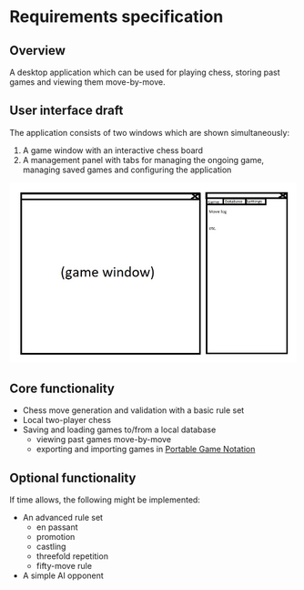 # Requirements specification

## Overview
A desktop application which can be used for playing chess, storing past games and viewing them move-by-move.

## User interface draft
The application consists of two windows which are shown simultaneously:
1. A game window with an interactive chess board
2. A management panel with tabs for managing the ongoing game, managing saved games and configuring the application

![UI draft](img/ui-draft.jpg)

## Core functionality
- Chess move generation and validation with a basic rule set
- Local two-player chess
- Saving and loading games to/from a local database
    - viewing past games move-by-move
    - exporting and importing games in [Portable Game Notation](https://en.wikipedia.org/wiki/Portable_Game_Notation)

## Optional functionality
If time allows, the following might be implemented:
- An advanced rule set
    - en passant
    - promotion
    - castling
    - threefold repetition
    - fifty-move rule
- A simple AI opponent

